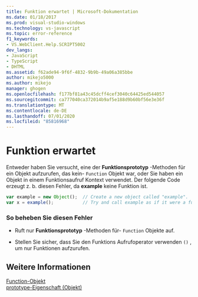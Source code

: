 ```yaml
---
title: Funktion erwartet | Microsoft-Dokumentation
ms.date: 01/18/2017
ms.prod: visual-studio-windows
ms.technology: vs-javascript
ms.topic: error-reference
f1_keywords:
- VS.WebClient.Help.SCRIPT5002
dev_langs:
- JavaScript
- TypeScript
- DHTML
ms.assetid: f62ade94-9f6f-4832-9b9b-49a06a385bbe
author: mikejo5000
ms.author: mikejo
manager: ghogen
ms.openlocfilehash: f177bf81a43c45dcff4cef3040c64425ed544057
ms.sourcegitcommit: ca777040ca372014b9af5e188d9b60bf56e3e36f
ms.translationtype: MT
ms.contentlocale: de-DE
ms.lasthandoff: 07/01/2020
ms.locfileid: "85816968"
---
```

# <a name="function-expected"></a>Funktion erwartet
Entweder haben Sie versucht, eine der **Funktionsprototyp** -Methoden für ein Objekt aufzurufen, das kein- `Function` Objekt war, oder Sie haben ein Objekt in einem Funktionsaufruf Kontext verwendet. Der folgende Code erzeugt z. b. diesen Fehler, da **example** keine Funktion ist.  
  
```JavaScript  
var example = new Object();  // Create a new object called "example".  
var x = example();           // Try and call example as if it were a function.  
```  
  
### <a name="to-correct-this-error"></a>So beheben Sie diesen Fehler  
  
- Ruft nur **Funktionsprototyp** -Methoden für- `Function` Objekte auf.  
  
- Stellen Sie sicher, dass Sie den Funktions Aufrufoperator verwenden `()` , um nur Funktionen aufzurufen.  
  
## <a name="see-also"></a>Weitere Informationen  
 [Function-Objekt](../../javascript/reference/function-object-javascript.md)   
 [prototype-Eigenschaft (Objekt)](../../javascript/reference/prototype-property-object-javascript.md)